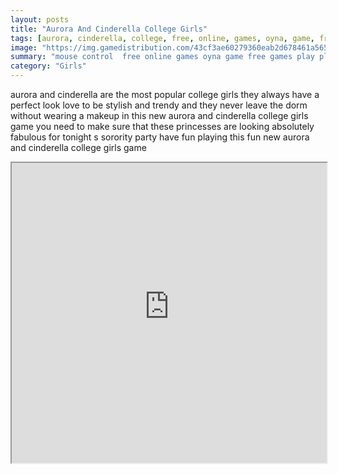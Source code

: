 ```yaml
---
layout: posts
title: "Aurora And Cinderella College Girls"
tags: [aurora, cinderella, college, free, online, games, oyna, game, free, games, play, play, games]
image: "https://img.gamedistribution.com/43cf3ae60279360eab2d678461a565c3.jpg"
summary: "mouse control  free online games oyna game free games play play games"
category: "Girls"
---
```


aurora and cinderella are the most popular college girls they always have a perfect look love to be stylish and trendy and they never leave the dorm without wearing a makeup in this new aurora and cinderella college girls game you need to make sure that these princesses are looking absolutely fabulous for tonight s sorority party have fun playing this fun new aurora and cinderella college girls game

<iframe width="100%" height="480px;" src="https://flash.gamedistribution.com?game=43cf3ae60279360eab2d678461a565c3"></iframe>